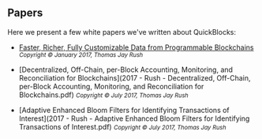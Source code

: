 ## Papers

Here we present a few white papers we've written about QuickBlocks:

- [Faster, Richer, Fully Customizable Data from Programmable Blockchains](./2017%20-%20Rush%20-%20Faster,%20Richer,%20Fully%20Customizable%20Data%20from%20Programmable%20Blockchains.pdf)
<small>*Copyright © January 2017, Thomas Jay Rush*</small>

- [Decentralized, Off-Chain, per-Block Accounting, Monitoring, and Reconciliation for Blockchains](2017 - Rush - Decentralized, Off-Chain, per-Block Accounting, Monitoring, and Reconciliation for Blockchains.pdf) <small>*Copyright © July 2017, Thomas Jay Rush*</small>

- [Adaptive Enhanced Bloom Filters for Identifying Transactions of Interest](2017 - Rush - Adaptive Enhanced Bloom Filters for Identifying Transactions of Interest.pdf) <small>*Copyright © July 2017, Thomas Jay Rush*</small>
